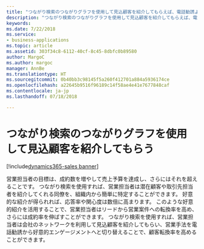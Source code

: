 ```yaml
---
title: "つながり検索のつながりグラフを使用して見込顧客を紹介してもらえば、電話勧誘よりも好意的なエンゲージメントを構築できます"
description: "つながり検索のつながりグラフを使用して見込顧客を紹介してもらえば、電話勧誘よりも好意的なエンゲージメントを構築できます"
keywords: 
ms.date: 7/22/2018
ms.service:
- business-applications
ms.topic: article
ms.assetid: 303f34c8-6112-40cf-8c45-8dbfc0b89580
author: MargoC
ms.author: margoc
manager: AnnBe
ms.translationtype: HT
ms.sourcegitcommit: 0b40bb3c98145f5a260f412701a884a5936174ce
ms.openlocfilehash: a22645b9516f96189c14f58ae4e41e7677848caf
ms.contentlocale: ja-jp
ms.lasthandoff: 07/18/2018

---
```


# <a name="get-introduced-to-prospects-with-the-who-knows-whom-connection-graph"></a>つながり検索のつながりグラフを使用して見込顧客を紹介してもらう

[!include[dynamics365-sales banner](../includes/dynamics365-sales.md)]





営業担当者の目標は、成約数を増やして売上予算を達成し、さらにはそれを超えることです。  つながり検索を使用すれば、営業担当者は潜在顧客や取引先担当者を紹介してくれる同僚を、組織内から簡単に特定することができます。  好意的な紹介が得られれば、応答率や関心度は数倍に高まります。  このような好意的紹介を活用することで、営業担当者はリードから営業案件への転換率を高め、さらには成約率を伸ばすことができます。  つながり検索を使用すれば、営業担当者は会社のネットワークを利用して見込顧客を紹介してもらい、営業手法を電話勧誘から好意的エンゲージメントへと切り替えることで、顧客転換率を高めることができます。

